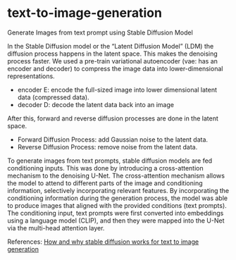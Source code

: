 # text-to-image-generation
Generate Images from text prompt using Stable Diffusion Model

In the Stable Diffusion model or the  “Latent Diffusion Model” (LDM) the diffusion process happens in the latent space. This makes the denoising process faster. We used a pre-train variational autoencoder (vae: has an encoder and decoder) to compress the image data into lower-dimensional representations.

* encoder E: encode the full-sized image into lower dimensional latent data (compressed data).
* decoder D: decode the latent data back into an image

After this, forward and reverse diffusion processes are done in the latent space.
* Forward Diffusion Process: add Gaussian noise to the latent data.
* Reverse Diffusion Process: remove noise from the latent data.

To generate images from text prompts, stable diffusion models are fed conditioning inputs. This was done by  introducing a cross-attention mechanism to the denoising U-Net. The cross-attention mechanism allows the model to attend to different parts of the image and conditioning information, selectively incorporating relevant features. By incorporating the conditioning information during the generation process, the model was able to produce images that aligned with the provided conditions (text prompts). The conditioning input, text prompts were first converted into embeddings using a language model (CLIP), and then they were mapped into the U-Net via the multi-head attention layer.

References: [How and why stable diffusion works for text to image generation](https://www.paepper.com/blog/posts/how-and-why-stable-diffusion-works-for-text-to-image-generation/)
